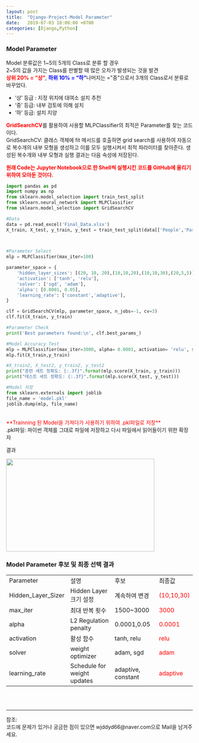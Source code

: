 ```yaml
---
layout: post
title:  "Django-Project-Model Parameter"
date:   2019-07-03 10:00:00 +0700
categories: [Django,Python]
---
```


###  Model Parameter
Model 분류값은 1~5의 5개의 Class로 분류 할 경우  
2~5의 값을 가지는 Class를 판별할 때 많은 오차가 발생되는 것을 발견  
<span style ="color: red">**상위  20%  = “상”**</span>, <span style ="color: blue">**하위  10%  = “하”**</span>나머지는 ="중"으로서 3개의 Class로서 분류로 바꾸었다.  
 - ‘상’   등급  :  지정  위치에  대여소  설치  추천
 - ‘중’   등급:  내부   검토에  의해   설치
 - ‘하’   등급:   설치  지양

<span style ="color: red">**GridSearchCV**</span>를 활용하여 사용할 MLPClassifier의 최적은 Parameter를 찾는 코드이다.  
GridSearchCV: 클래스 객체에 fit 메서드를 호출하면 grid search를 사용하여 자동으로 복수개의 내부 모형을 생성하고 이를 모두 실행시켜서 최적 파라미터를 찾아준다. 생성된 복수개와 내부 모형과 실행 결과는 다음 속성에 저장된다.  

<span style ="color: red">**원래 Code는 Jupyter Notebook으로 한 Shell씩 실행시킨 코드를 GitHub에 올리기 위하여 모아둔 것이다.**</span><br>

```python
import pandas as pd
import numpy as np
from sklearn.model_selection import train_test_split
from sklearn.neural_network import MLPClassifier
from sklearn.model_selection import GridSearchCV 

#Data
data = pd.read_excel('Final_Data.xlsx')
X_train, X_test, y_train, y_test = train_test_split(data[['People','Park','Popular','Road','River','Univ']], data[['Count']], test_size=0.3, random_state=50) 

 

#Parameter Select
mlp = MLPClassifier(max_iter=100)

parameter_space = {
    'hidden_layer_sizes': [(20, 10, 20),(10,10,20),(10,10,30),(20,5,5)],
    'activation': ['tanh', 'relu'],
    'solver': ['sgd', 'adam'],
    'alpha': [0.0001, 0.05],
    'learning_rate': ['constant','adaptive'],
}

clf = GridSearchCV(mlp, parameter_space, n_jobs=-1, cv=3)
clf.fit(X_train, y_train)

#Parameter Check
print('Best parameters found:\n', clf.best_params_)

#Model Accuracy Test
mlp = MLPClassifier(max_iter=3000, alpha= 0.0001, activation= 'relu', solver= 'adam', learning_rate= 'adaptive', hidden_layer_sizes= (10, 10, 30))
mlp.fit(X_train,y_train)

#X_train2, X_test2, y_train2, y_test2
print("훈련 세트 정확도: {:.3f}".format(mlp.score(X_train, y_train)))
print("테스트 세트 정확도: {:.3f}".format(mlp.score(X_test, y_test)))

#Model 저장
from sklearn.externals import joblib
file_name = 'model.pkl' 
joblib.dump(mlp, file_name) 
```
<br>
<span style ="color: red">**Trainning 된 Model을 가져다가 사용하기 위하여 .pkl파일로 저장**</span><br>
.pkl파일: 파이썬 객체를 그대로 파일에 저장하고 다시 파일에서 읽어들이기 위한 확장자

결과  
<div><img src="https://raw.githubusercontent.com/wjddyd66/wjddyd66.github.io/master/static/img/Project/Django24.PNG" height="250" width="400" /></div>

###  Model Parameter 후보 및 최종 선택 결과

<table class="table">
	<tbody>
	<tr>
		<td>Parameter</td><td>설명</td><td>후보</td><td>최종값</td>
	</tr>
	<tr>
		<td>Hidden_Layer_Sizer</td>
		<td>Hidden Layer 크기 설정</td>
		<td>계속하여 변경</td>
		<td><span style ="color: red">(10,10,30)</span></td>
	</tr>
	<tr>
		<td>max_iter</td>
		<td>최대 반복 횟수</td>
		<td>1500~3000</td>
		<td><span style ="color: red">3000</span></td>
	</tr>
	<tr>
		<td>alpha</td>
		<td>L2 Regulation penalty</td>
		<td>0.0001,0.05</td>
		<td><span style ="color: red">0.0001</span></td>
	</tr>
	<tr>
		<td>activation</td>
		<td>활성 함수</td>
		<td>tanh, relu</td>
		<td><span style ="color: red">relu</span></td>
	</tr>
	<tr>
		<td>solver</td>
		<td>weight optimizer</td>
		<td>adam, sgd</td>
		<td><span style ="color: red">adam</span></td>
	</tr>
	<tr>
		<td>learning_rate</td>
		<td>Schedule for weight updates</td>
		<td>adaptive, constant</td>
		<td><span style ="color: red">adaptive</span></td>
	</tr>
</tbody>
</table>
<br>


<br>

<hr>
참조:<https://github.com/wjddyd66/Project/tree/master/Django><br>
코드에 문제가 있거나 궁금한 점이 있으면 wjddyd66@naver.com으로  Mail을 남겨주세요.